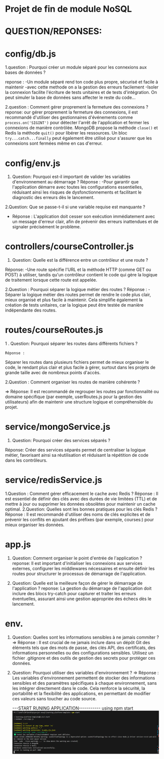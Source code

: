 # Projet de fin de module NoSQL
# QUESTION/REPONSES:
 # config/db.js
 
  1.question :
  Pourquoi créer un module séparé pour les connexions aux bases de données ?

   reponse :
  -Un module séparé rend ton code plus propre, sécurisé et facile à maintenir
  -avec cette methode on a la gestion des erreurs facilement 
  -Isoler la connexion facilite l'écriture de tests unitaires et de tests d'intégration.
   On peut simuler la base de données sans affecter le reste du code...

   2.question :
 Comment gérer proprement la fermeture des connexions ?
    reponse:
 our gérer proprement la fermeture des connexions, il est recommandé d'utiliser des gestionnaires d'événements comme 
`process.on('SIGINT')` pour détecter l'arrêt de l'application et fermer les connexions de manière contrôlée. 
MongoDB propose la méthode `close()` et Redis la méthode `quit()` pour libérer les ressources. 
 Un bloc `try...catch...finally` peut également être utilisé pour s'assurer que les connexions sont fermées même en cas d'erreur.


# config/env.js
  1. Question: 
 Pourquoi est-il important de valider les variables d'environnement au démarrage ?
  Réponse : 
  -Pour garantir que l'application démarre avec toutes les configurations essentielles, réduisant ainsi les risques de dysfonctionnements et facilitant le diagnostic des erreurs dès le lancement.

2.Question: Que se passe-t-il si une variable requise est manquante ?
- Réponse : 
 L'application doit cesser son exécution immédiatement avec un message d'erreur clair, afin de prévenir des erreurs inattendues et de signaler précisément le problème.


 # controllers/courseController.js
   
   
  1. Question: Quelle est la différence entre un contrôleur et une route ?
 
  Réponse:
     -Une route spécifie l'URL et la méthode HTTP (comme GET ou POST) à utiliser, tandis qu'un contrôleur contient le code qui gère la logique de traitement lorsque cette route est appelée.

  2.Question : Pourquoi séparer la logique métier des routes ?
   Réponse :
  -Séparer la logique métier des routes permet de rendre le code plus clair, mieux organisé et plus facile à maintenir. Cela simplifie également la création de tests unitaires, car la logique peut être testée de 
    manière indépendante des routes.

  # routes/courseRoutes.js

   1 . Question: Pourquoi séparer les routes dans différents fichiers ?

    Réponse : 
       
  Séparer les routes dans plusieurs fichiers permet de mieux organiser le code, le rendant plus clair et plus facile à gérer, surtout dans les projets de grande taille avec de nombreux points d'accès.

 2.Question : Comment organiser les routes de manière cohérente ?
 

  => Réponse:
      Il est recommandé de regrouper les routes par fonctionnalité ou domaine spécifique (par exemple, userRoutes.js pour la gestion des utilisateurs) afin de maintenir une structure logique et compréhensible du projet.

   # service/mongoService.js
   1. Question: Pourquoi créer des services séparés ?

   Réponse: 
  Créer des services séparés permet de centraliser la logique métier, favorisant ainsi sa réutilisation et réduisant la répétition de code dans les contrôleurs. 

   # service/redisService.js
  1.Question : Comment gérer efficacement le cache avec Redis ?
        Réponse :
        Il est essentiel de définir des clés avec des durées de vie limitées (TTL) et de mettre à jour ou supprimer les données obsolètes pour maintenir un cache optimal.
   2.Question: Quelles sont les bonnes pratiques pour les clés Redis ?
       Réponse :
       Il est recommandé d'utiliser des noms de clés explicites et de prévenir les conflits en ajoutant des préfixes (par exemple, courses:) pour mieux organiser les données.
   # app.js    
      
   1. Question: Comment organiser le point d'entrée de l'application ?
       reponse:
        Il est important d'initialiser les connexions aux services externes, configurer les middlewares nécessaires et ensuite définir les routes pour structurer le processus de démarrage de l'application.
   
  2. Question: Quelle est la meilleure façon de gérer le démarrage de l'application ?
       reponse:
          La gestion du démarrage de l'application doit inclure des blocs try-catch pour capturer et traiter les erreurs éventuelles, assurant ainsi une gestion appropriée des échecs dès le lancement.
  # env.
   1. Question: Quelles sont les informations sensibles à ne jamais commiter ?
       => Réponse :
    Il est crucial de ne jamais inclure dans un dépôt Git des éléments tels que des mots de passe, des clés API, des certificats, des informations personnelles ou des configurations sensibles. Utilisez un fichier .gitignore et des outils de gestion des secrets pour protéger ces données.    
    
2. Question: Pourquoi utiliser des variables d'environnement ?
      => Réponse : 
      Les variables d'environnement permettent de stocker des informations sensibles et des paramètres spécifiques à chaque environnement, sans les intégrer directement dans le code. Cela renforce la sécurité, la portabilité et la flexibilité des applications, en permettant de modifier ces valeurs sans toucher au code source.

   ---START RUNING APPLICATION-----------
   using npm start
   ![Logo](images/runpic.png)




     




































